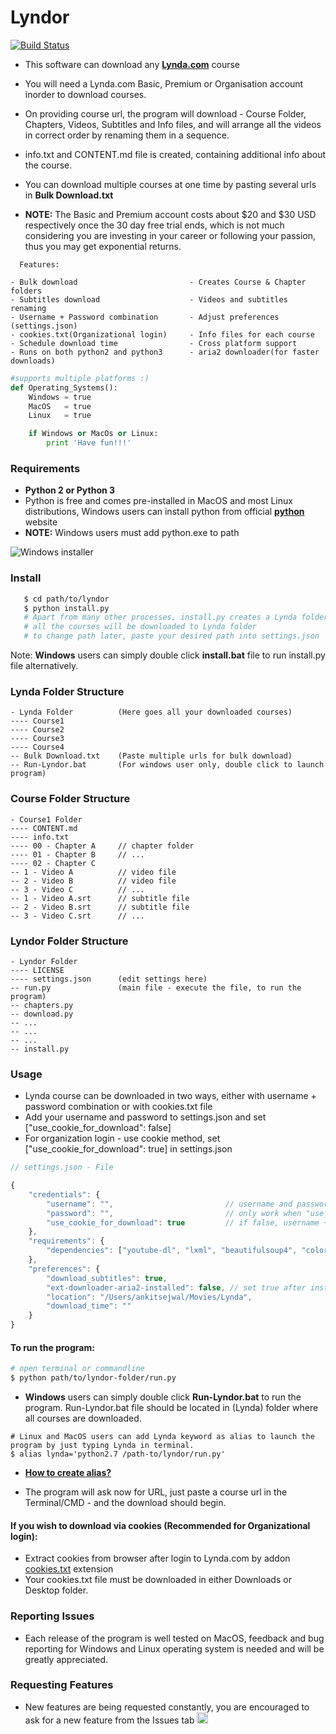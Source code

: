 # Lyndor

[![Build Status](https://travis-ci.org/ankitsejwal/Lyndor.svg?branch=master)](https://travis-ci.org/ankitsejwal/Lyndor)

* This software can download any [**Lynda.com**](https://www.lynda.com) course
* You will need a Lynda.com Basic, Premium or Organisation account inorder to download courses.
* On providing course url, the program will download - Course Folder, Chapters, Videos, Subtitles and Info files, and will arrange all the videos in correct order by renaming them in a sequence.
* info.txt and CONTENT.md file is created, containing additional info about the course.
* You can download multiple courses at one time by pasting several urls in **Bulk Download.txt**

* **NOTE:** The Basic and Premium account costs about $20 and $30 USD respectively once the 30 day free trial ends, which is not much considering you are investing in your career or following your passion, thus you may get exponential returns.

```
  Features:

- Bulk download                         - Creates Course & Chapter folders
- Subtitles download                    - Videos and subtitles renaming
- Username + Password combination       - Adjust preferences (settings.json)
- cookies.txt(Organizational login)     - Info files for each course
- Schedule download time                - Cross platform support
- Runs on both python2 and python3      - aria2 downloader(for faster downloads)
```

```python
#supports multiple platforms :)
def Operating_Systems():
    Windows = true
    MacOS   = true
    Linux   = true

    if Windows or MacOs or Linux:
        print 'Have fun!!!'
```

### Requirements

* **Python 2 or Python 3**
* Python is free and comes pre-installed in MacOS and most Linux distributions, Windows users can install python from official [**python**](https://www.python.org/download/releases/2.7/) website
* **NOTE:** Windows users must add python.exe to path

![**Windows installer**](https://www.howtogeek.com/wp-content/uploads/2017/05/ximg_591a09e55df0e.png.pagespeed.gp+jp+jw+pj+ws+js+rj+rp+rw+ri+cp+md.ic.Sy31NTwaIO.png)

### Install
```bash
   $ cd path/to/lyndor
   $ python install.py
   # Apart from many other processes, install.py creates a Lynda folder inside your Videos or Movies folder
   # all the courses will be downloaded to Lynda folder
   # to change path later, paste your desired path into settings.json
```
Note: **Windows** users can simply double click **install.bat** file to run install.py file alternatively.

### Lynda Folder Structure
```
- Lynda Folder          (Here goes all your downloaded courses)
---- Course1
---- Course2
---- Course3
---- Course4
-- Bulk Download.txt    (Paste multiple urls for bulk download)
-- Run-Lyndor.bat       (For windows user only, double click to launch program)
```

### Course Folder Structure
```
- Course1 Folder
---- CONTENT.md
---- info.txt
---- 00 - Chapter A     // chapter folder
---- 01 - Chapter B     // ...
---- 02 - Chapter C
-- 1 - Video A          // video file
-- 2 - Video B          // video file
-- 3 - Video C          // ...
-- 1 - Video A.srt      // subtitle file
-- 2 - Video B.srt      // subtitle file
-- 3 - Video C.srt      // ...
```

### Lyndor Folder Structure
```
- Lyndor Folder
---- LICENSE
---- settings.json      (edit settings here)
-- run.py               (main file - execute the file, to run the program)
-- chapters.py
-- download.py
-- ...
-- ...
-- ...
-- install.py
```

### Usage

* Lynda course can be downloaded in two ways, either with username + password combination or with cookies.txt file
* Add your username and password to settings.json and set ["use_cookie_for_download": false]
* For organization login - use cookie method, set ["use_cookie_for_download": true] in settings.json

```javascript
// settings.json - File

{
    "credentials": {
        "username": "",                         // username and password combination will 
        "password": "",                         // only work when "use_cookie_for_download": false
        "use_cookie_for_download": true         // if false, username + password will be used instead
    },
    "requirements": {
        "dependencies": ["youtube-dl", "lxml", "beautifulsoup4", "colorama"]
    },
    "preferences": {
        "download_subtitles": true,
        "ext-downloader-aria2-installed": false, // set true after installing aria2 (faster downloads)
        "location": "/Users/ankitsejwal/Movies/Lynda",
        "download_time": ""
    }
}
```

#### To run the program:

```bash
# open terminal or commandline
$ python path/to/lyndor-folder/run.py
```
* **Windows** users can simply double click **Run-Lyndor.bat** to run the program. Run-Lyndor.bat file should be located in (Lynda) folder where all courses are downloaded.
```
# Linux and MacOS users can add Lynda keyword as alias to launch the program by just typing Lynda in terminal.
$ alias lynda='python2.7 /path-to/lyndor/run.py'
```
* [**How to create alias?**](https://www.moncefbelyamani.com/create-aliases-in-bash-profile-to-assign-shortcuts-for-common-terminal-commands/)

* The program will ask now for URL, just paste a course url in the Terminal/CMD - and the download should begin.

#### If you wish to download via cookies (Recommended for Organizational login):
* Extract cookies from browser after login to Lynda.com by addon [cookies.txt](https://chrome.google.com/webstore/detail/cookiestxt/njabckikapfpffapmjgojcnbfjonfjfg) extension
* Your cookies.txt file must be downloaded in either Downloads or Desktop folder.

### Reporting Issues
* Each release of the program is well tested on MacOS, feedback and bug reporting for Windows and Linux operating system is needed and will be greatly appreciated.

### Requesting Features
* New features are being requested constantly, you are encouraged to ask for a new feature from the Issues tab <img src="https://assets-cdn.github.com/favicon.ico" alt="octocat icon" width="18">